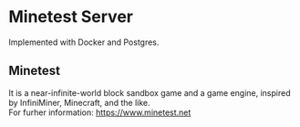 # Minetest⁠ Server
Implemented with Docker and Postgres.

## Minetest
It is a near-infinite-world block sandbox game and a game engine, inspired by InfiniMiner, Minecraft, and the like.<br>
For furher information: https://www.minetest.net
